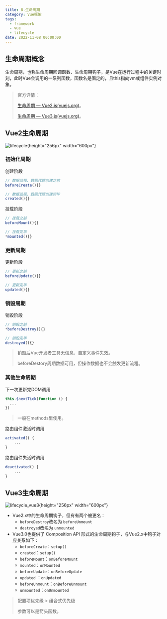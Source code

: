 ```yaml
---
title: 8.生命周期
category: Vue框架
tags:
  - framework
  - vue
  - lifecycle
date: 2022-11-08 00:00:00
---
```




## 生命周期概念

生命周期，也称生命周期回调函数、生命周期钩子，是Vue在运行过程中的关键时刻，此时Vue会调用的一系列函数，函数名是固定的，且this指向vm或组件实例对象。

> 官方详情：
>
> [生命周期 — Vue2.js(vuejs.org)](https://v2.cn.vuejs.org/v2/guide/instance.html#实例生命周期钩子)。
>
> [生命周期 — Vue3.js(vuejs.org)](https://cn.vuejs.org/guide/essentials/lifecycle.html#registering-lifecycle-hooks)。



## Vue2生命周期

![lifecycle](lifecycle.png){height="256px" width="600px"}

### 初始化周期

创建阶段

```js
// 数据监视、数据代理创建之前
beforeCreate(){}

// 数据监视、数据代理创建完毕
created(){}
```

挂载阶段

```js
// 挂载之前
beforeMount(){}

// 挂载完毕
*mounted(){}
```

### 更新周期

更新阶段

```js
// 更新之前
beforeUpdate(){}

// 更新完毕
updated(){}
```

### 销毁周期

销毁阶段

```js
// 销毁之前
*beforeDestroy(){}

// 销毁完毕
destroyed(){}
```

> 销毁后Vue开发者工具无信息、自定义事件失效。
>
> beforeDestory周期数据可用，但操作数据也不会触发更新流程。

### 其他生命周期

下一次更新完DOM调用

```js
this.$nextTick(function () {
  ...
})
```

> 一般在methods里使用。

路由组件激活时调用

```js
activated() {
	...
}
```

路由组件失活时调用

```js
deactivated() {
	...
}
```



## Vue3生命周期

![lifecycle_vue3](lifecycle_vue3.png){height="256px" width="600px"}

- Vue2.x中的生命周期钩子，但有有两个被更名：
  - ```beforeDestroy```改名为 ```beforeUnmount```
  - ```destroyed```改名为 ```unmounted```
- Vue3.0也提供了 Composition API 形式的生命周期钩子，与Vue2.x中钩子对应关系如下：
  - `beforeCreate`：`setup()`
  - `created`：`setup()`
  - `beforeMount`：`onBeforeMount`
  - `mounted`：`onMounted`
  - `beforeUpdate`：`onBeforeUpdate`
  - `updated` ：`onUpdated`
  - `beforeUnmount`：`onBeforeUnmount`
  - `unmounted`：`onUnmounted`

> 配置项优先级 > 组合式优先级
>
> 参数可以是箭头函数。



